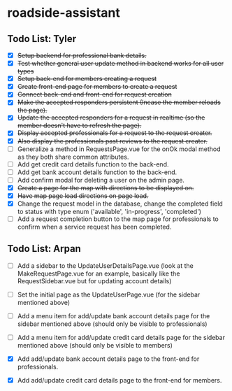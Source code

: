 # roadside-assistant

## Todo List: Tyler

- [x] ~~Setup backend for professional bank details.~~
- [x] ~~Test whether general user update method in backend works for all user types~~
- [x] ~~Setup back-end for members creating a request~~
- [x] ~~Create front-end page for members to create a request~~
- [x] ~~Connect back-end and front-end for request creation~~
- [x] ~~Make the accepted responders persistent (Incase the member reloads the page).~~
- [x] ~~Update the accepted responders for a request in realtime (so the member doesn't have to refresh the page).~~
- [x] ~~Display accepted professionals for a request to the request creater.~~
- [x] ~~Also display the professionals past reviews to the request creater.~~
- [ ] Generalize a method in RequestsPage.vue for the onOk modal method as they both share common attributes.
- [ ] Add get credit card details function to the back-end.
- [ ] Add get bank account details function to the back-end.
- [ ] Add confirm modal for deleting a user on the admin page. 
- [x] ~~Create a page for the map with directions to be displayed on.~~
- [x] ~~Have map page load directions on page load.~~
- [x] Change the request model in the database, change the completed field to status with type enum ('available', 'in-progress', 'completed')
- [ ] Add a request completion button to the map page for professionals to confirm when a service request has been completed.

## Todo List: Arpan

- [ ] Add a sidebar to the UpdateUserDetailsPage.vue (look at the MakeRequestPage.vue for an example, basically like the RequestSidebar.vue but for updating account details)

- [ ] Set the initial page as the UpdateUserPage.vue (for the sidebar mentioned above)

- [ ] Add a menu item for add/update bank account details page for the sidebar mentioned above (should only be visible to professionals)

- [ ] Add a menu item for add/update credit card details page for the sidebar mentioned above (should only be visible to members)

- [x] Add add/update bank account details page to the front-end for professionals.

- [x] Add add/update credit card details page to the front-end for members.
